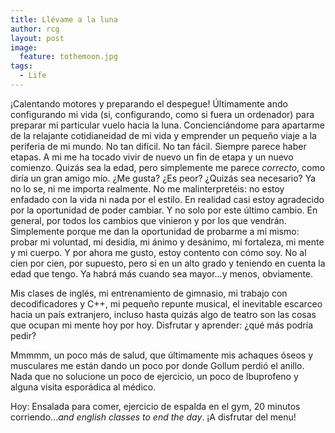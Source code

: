 ```yaml
---
title: Llévame a la luna
author: rcg
layout: post
image:
  feature: tothemoon.jpg
tags:
  - Life
---
```


¡Calentando motores y preparando el despegue! Últimamente ando configurando mi
vida (si, configurando, como si fuera un ordenador) para preparar mi particular
vuelo hacia la luna. Concienciándome para apartarme de la relajante
cotidianeidad de mi vida y emprender un pequeño viaje a la periferia de mi
mundo. No tan difícil. No tan fácil. Siempre parece haber etapas. A mi me ha
tocado vivir de nuevo un fin de etapa y un nuevo comienzo. Quizás sea la edad,
pero simplemente me parece *correcto*, como diría un gran amigo
mío. ¿Me gusta? ¿Es peor? ¿Quizás sea necesario? Ya no lo se, ni me importa
realmente. No me malinterpretéis: no estoy enfadado con la vida ni nada por el
estilo. En realidad casi estoy agradecido por la oportunidad de poder cambiar.
Y no solo por este último cambio. En general, por todos los cambios que
vinieron y por los que vendrán. Simplemente porque me dan la oportunidad de
probarme a mi mismo: probar mi voluntad, mi desidia, mi ánimo y desánimo, mi
fortaleza, mi mente y mi cuerpo. Y por ahora me gusto, estoy contento con cómo
soy. No al cien por cien, por supuesto, pero si en un alto grado y teniendo en
cuenta la edad que tengo. Ya habrá más cuando sea mayor...y menos,
obviamente.

Mis clases de inglés, mi entrenamiento de gimnasio, mi trabajo con
decodificadores y C++, mi pequeño repunte musical, el inevitable escarceo hacia
un país extranjero, incluso hasta quizás algo de teatro son las cosas que
ocupan mi mente hoy por hoy. Disfrutar y aprender: ¿qué más podría pedir?

Mmmmm, un poco más de salud, que últimamente mis achaques óseos y musculares me
están dando un poco por donde Gollum perdió el anillo. Nada que no solucione un
poco de ejercicio, un poco de Ibuprofeno y alguna visita esporádica al médico.

Hoy: Ensalada para comer, ejercicio de espalda en el gym, 20 minutos
corriendo...*and english classes to end the day*. ¡A disfrutar
del menu!
